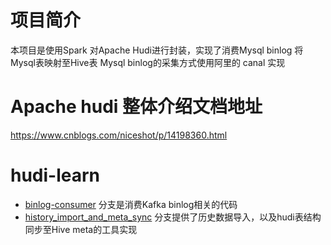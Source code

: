 # 项目简介
本项目是使用Spark 对Apache Hudi进行封装，实现了消费Mysql binlog 将Mysql表映射至Hive表
Mysql binlog的采集方式使用阿里的 canal 实现
# Apache hudi 整体介绍文档地址
https://www.cnblogs.com/niceshot/p/14198360.html

# hudi-learn
- [binlog-consumer](https://github.com/wanqiufeng/hudi-learn/tree/binlog-consumer) 分支是消费Kafka binlog相关的代码
- [history_import_and_meta_sync](https://github.com/wanqiufeng/hudi-learn/tree/history_import_and_meta_sync) 分支提供了历史数据导入，以及hudi表结构同步至Hive meta的工具实现

